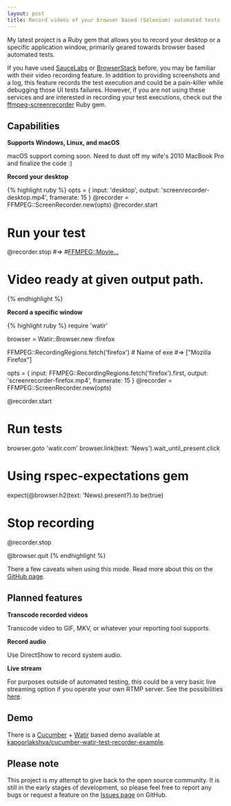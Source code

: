 ```yaml
---
layout: post
title: Record videos of your browser based (Selenium) automated tests
---
```


My latest project is a Ruby gem that allows you to record your desktop
or a specific application window, primarily geared towards browser based
automated tests.
<!--more-->

If you have used [SauceLabs](https://saucelabs.com) or
[BrowserStack](https://www.browserstack.com/) before, you may be
familiar with their video recording feature. In addition to providing
screenshots and a log, this feature records the test execution and
could be a pain-killer while debugging those UI tests failures.
However, if you are not using these services and are interested
in recording your test executions, check out the [ffmpeg-screenrecorder](https://github.com/kapoorlakshya/ffmpeg-screenrecorder)
Ruby gem.

## Capabilities

<b>Supports Windows, Linux, and macOS</b>

macOS support coming soon. Need to dust off my wife's 2010 MacBook
Pro and finalize the code :)

<b>Record your desktop</b>

{% highlight ruby %}
opts      = { input:     'desktop',
              output:    'screenrecorder-desktop.mp4',
              framerate: 15 }
@recorder = FFMPEG::ScreenRecorder.new(opts)
@recorder.start

# Run your test

@recorder.stop #=> #<FFMPEG::Movie...>

# Video ready at given output path.
{% endhighlight %}

<b>Record a specific window</b>

{% highlight ruby %}
require 'watir'

browser = Watir::Browser.new :firefox

FFMPEG::RecordingRegions.fetch('firefox') # Name of exe
#=> ["Mozilla Firefox"]

opts      = { input:     FFMPEG::RecordingRegions.fetch('firefox').first,
              output:    'screenrecorder-firefox.mp4',
              framerate: 15 }
@recorder = FFMPEG::ScreenRecorder.new(opts)

@recorder.start

# Run tests
browser.goto 'watir.com'
browser.link(text: 'News').wait_until_present.click

# Using rspec-expectations gem
expect(@browser.h2(text: 'News).present?).to be(true)

# Stop recording
@recorder.stop

@browser.quit
{% endhighlight %}

There a few caveats when using this mode. Read more about this
on the [GitHub page](https://github.com/kapoorlakshya/ffmpeg-screenrecorder).

## Planned features

<b>Transcode recorded videos</b>

Transcode video to GIF, MKV, or whatever your reporting tool supports.

<b>Record audio</b>

Use DirectShow to record system audio.

<b>Live stream</b>

For purposes outside of automated testing, this could be a very basic
live streaming option if you operate your own RTMP server. See the
possibilities [here](https://trac.ffmpeg.org/wiki/StreamingGuide).

## Demo

There is a [Cucumber](https://github.com/cucumber/cucumber) +
[Watir](https://github.com/watir/watir) based demo available at
[kapoorlakshya/cucumber-watir-test-recorder-example](https://github.com/kapoorlakshya/cucumber-watir-test-recorder-example).

## Please note

This project is my attempt to give back to the open source
community. It is still in the early stages of development, so please
feel free to report any bugs or request a feature on the
[Issues page](https://github.com/kapoorlakshya/ffmpeg-screenrecorder/issues) on GitHub.